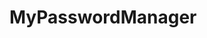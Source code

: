 # MyPasswordManager
<body>
  <ul type='circle>
    <li>My first python-cum-SQL based GUI project where we can store and retrieve our passswords whenever necessary.</li>
MyPasswordManager, A Project mainly coded in Python with a graphical user interface using the inbuilt python library tkinter which uses the SQL database to store and retrieve the information for which the user has requested for in the executebale file. 
You must have an SQL database in you PC to run this code. 
Updates will be frequently committed to refine the usability of this project.
Encrypted Entries provide better security.
This code can be converted to an executable file which will improve the usability of this project.

<body>
  <h1>STEPS TO USE THE CODE</h1>
  
